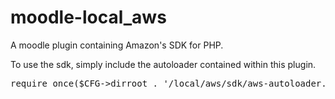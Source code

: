 # moodle-local_aws

A moodle plugin containing Amazon's SDK for PHP.

To use the sdk, simply include the autoloader contained within this plugin.

<pre>
require_once($CFG->dirroot . '/local/aws/sdk/aws-autoloader.php');
</pre>


